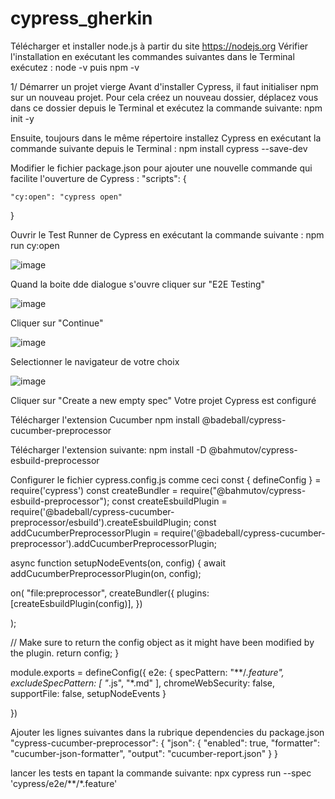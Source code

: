 # cypress_gherkin

Télécharger et installer node.js à partir du site https://nodejs.org 
Vérifier l'installation en exécutant les commandes suivantes dans le Terminal exécutez :
    node -v puis npm -v

1/ Démarrer un projet vierge 
Avant d'installer Cypress, il faut initialiser npm sur un nouveau projet. Pour cela créez un nouveau dossier, déplacez vous dans ce dossier depuis le Terminal et exécutez la commande suivante:
     npm init -y

Ensuite, toujours dans le même répertoire installez Cypress en exécutant la commande suivante depuis le Terminal :
    npm install cypress --save-dev

Modifier le fichier package.json pour ajouter une nouvelle commande qui facilite l'ouverture de Cypress :
  "scripts": {

    "cy:open": "cypress open"

  }

Ouvrir le Test Runner de Cypress en exécutant la commande suivante :
    npm run cy:open
    
![image](https://user-images.githubusercontent.com/51779120/200290836-4beee100-892e-4b9c-9ef2-3c2f9d379d1f.png)

Quand la boite dde dialogue s'ouvre cliquer sur "E2E Testing"

![image](https://user-images.githubusercontent.com/51779120/200291069-4be42b63-cda5-4c6c-bcb2-ac49e8d1d013.png)

Cliquer sur "Continue"

![image](https://user-images.githubusercontent.com/51779120/200291145-d5d29fd4-b637-4ffd-b653-868edfa75813.png)

Selectionner le navigateur de votre choix

![image](https://user-images.githubusercontent.com/51779120/200291193-2b5051f6-6623-4eb1-b4ba-72242113515a.png)

Cliquer sur "Create a new empty spec"
Votre projet Cypress est configuré

Télécharger l'extension Cucumber
    npm install @badeball/cypress-cucumber-preprocessor

Télécharger l'extension suivante:
    npm install -D @bahmutov/cypress-esbuild-preprocessor

Configurer le fichier cypress.config.js comme ceci
   const { defineConfig } = require('cypress')
const createBundler = require("@bahmutov/cypress-esbuild-preprocessor");
const createEsbuildPlugin = require('@badeball/cypress-cucumber-preprocessor/esbuild').createEsbuildPlugin;
const addCucumberPreprocessorPlugin = require('@badeball/cypress-cucumber-preprocessor').addCucumberPreprocessorPlugin;
 
async function setupNodeEvents(on, config) {
  await addCucumberPreprocessorPlugin(on, config);
     
  on(
    "file:preprocessor",
         createBundler({
         plugins: [createEsbuildPlugin(config)],
        })
     
  );
 
  // Make sure to return the config object as it might have been modified by the plugin.
  return config;
}
 
module.exports = defineConfig({
  e2e: {
    specPattern: "**/*.feature",
    excludeSpecPattern: [
      "*.js",
      "*.md"
    ],
    chromeWebSecurity: false,
    supportFile: false,
    setupNodeEvents
  }
 
})

Ajouter les lignes suivantes dans la rubrique dependencies du package.json
     "cypress-cucumber-preprocessor": {
    "json": {
      "enabled": true,
      "formatter": "cucumber-json-formatter",
      "output": "cucumber-report.json"
    }
}

lancer les tests en tapant la commande suivante:
    npx cypress run --spec 'cypress/e2e/**/*.feature'